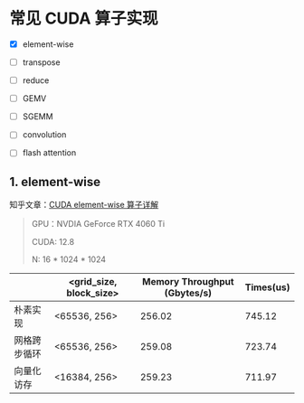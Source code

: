 # 常见 CUDA 算子实现

- [x] element-wise
- [ ] transpose
- [ ] reduce
- [ ] GEMV
- [ ] SGEMM
- [ ] convolution
- [ ] flash attention



## 1. element-wise

知乎文章：[CUDA element-wise 算子详解](https://zhuanlan.zhihu.com/p/1888630735520391519)

> GPU：NVDIA GeForce RTX 4060 Ti
> 
> CUDA: 12.8
> 
> N: 16 * 1024 * 1024

|              | <grid_size, block_size> | Memory Throughput (Gbytes/s) | Times(us) |
| ------------ | ----------------------- | ---------------------------- | --------- |
| 朴素实现     | <65536, 256>            | 256.02                       | 745.12    |
| 网格跨步循环 | <65536, 256>            | 259.08                       | 723.74    |
| 向量化访存   | <16384, 256>            | 259.23                       | 711.97    |